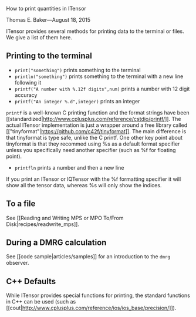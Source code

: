 <span class='article_title'>How to print quantities in ITensor</span>

<span class='article_sig'>Thomas E. Baker&mdash;August 18, 2015</span>

ITensor provides several methods for printing data to the terminal or files.  We give a list of them here.

## Printing to the terminal

 - `print("something")` prints something to the terminal
 - `println("something")` prints something to the terminal with a new line following it
 - `printf("A number with %.12f digits",num)` prints a number with 12 digit accuracy
 - `printf("An integer %.d",integer)` prints an integer

`printf` is a well-known C printing function and the format strings have been [[standardized|http://www.cplusplus.com/reference/cstdio/printf/]]. The actual ITensor implementation is just a wrapper around a free library called [["tinyformat"|https://github.com/c42f/tinyformat]]. The main difference is that tinyformat is type safe, unlike the C printf. One other key point about tinyformat is that they recommed using %s as a default format specifier unless you specifically need another specifier (such as %f for floating point). 

 - `printfln` prints a number and then a new line

If you print an ITensor or IQTensor with the %f formatting specifier it will show all the tensor data, whereas %s will only show the indices.

## To a file

See [[Reading and Writing MPS or MPO To/From Disk|recipes/readwrite_mps]].

## During a DMRG calculation

See [[code sample|articles/samples]] for an introduction to the `dmrg` observer. 
## C++ Defaults

While ITensor provides special functions for printing, the standard functions in C++ can be used (such as [[cout|http://www.cplusplus.com/reference/ios/ios_base/precision/]]).

